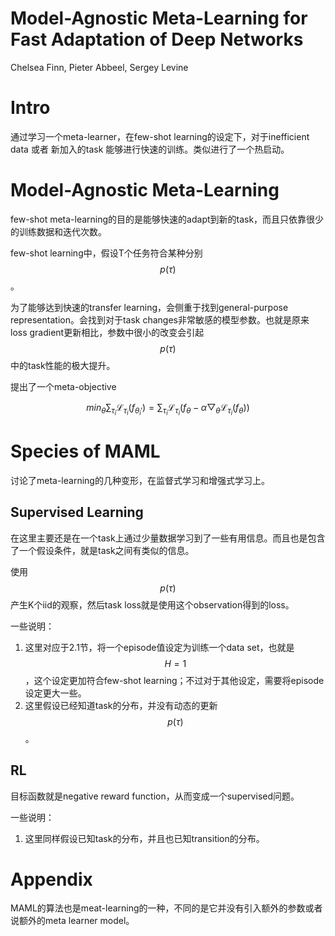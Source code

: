 # Model-Agnostic Meta-Learning for Fast Adaptation of Deep Networks

Chelsea Finn, Pieter Abbeel, Sergey Levine

# Intro

通过学习一个meta-learner，在few-shot learning的设定下，对于inefficient data 或者 新加入的task 能够进行快速的训练。类似进行了一个热启动。

# Model-Agnostic Meta-Learning

few-shot meta-learning的目的是能够快速的adapt到新的task，而且只依靠很少的训练数据和迭代次数。

few-shot learning中，假设T个任务符合某种分别$$p(\tau)$$。

为了能够达到快速的transfer learning，会侧重于找到general-purpose representation。会找到对于task changes非常敏感的模型参数。也就是原来loss gradient更新相比，参数中很小的改变会引起$$p(\tau)$$中的task性能的极大提升。

提出了一个meta-objective

$$min_\theta \sum_{\tau_i} \mathcal{L}_{\tau_i} ( f_{\theta_i'} ) = \sum_{\tau_i} \mathcal{L}_{\tau_i} (f_\theta - \alpha \bigtriangledown_\theta \mathcal{L}_{\tau_i} (f_\theta)) $$

# Species of MAML

讨论了meta-learning的几种变形，在监督式学习和增强式学习上。

## Supervised Learning

在这里主要还是在一个task上通过少量数据学习到了一些有用信息。而且也是包含了一个假设条件，就是task之间有类似的信息。

使用$$p(\tau)$$产生K个iid的观察，然后task loss就是使用这个observation得到的loss。

一些说明：

1. 这里对应于2.1节，将一个episode值设定为训练一个data set，也就是$$H=1$$，这个设定更加符合few-shot learning；不过对于其他设定，需要将episode设定更大一些。
2. 这里假设已经知道task的分布，并没有动态的更新$$p(\tau)$$。

## RL

目标函数就是negative reward function，从而变成一个supervised问题。

一些说明：

1. 这里同样假设已知task的分布，并且也已知transition的分布。

# Appendix

MAML的算法也是meat-learning的一种，不同的是它并没有引入额外的参数或者说额外的meta learner model。